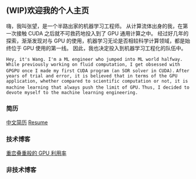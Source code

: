 ## (WIP)欢迎我的个人主页

嗨，我叫张望，是一个半路出家的机器学习工程师。
从计算流体出身的我，在第一次接触 CUDA 之后就不可救药地投入到了 GPU 通用计算之中。
经过好几年的探索，渐渐发现对与 GPU 的使用，机器学习无论是否相较科学计算领域，都是始终位于 GPU 使用的第一线。
因此，我也决定投入到机器学习工程化的队伍中。

`Hey, it's Wang. I'm a ML engineer who jumped into ML world halfway.`
`While previously working on fluid computation, I get obsessed with GPGPU once I made my first CUDA program (an SOR solver in CUDA).`
`After years of trial and error, it is believed that in terms of the GPU application, whether compared to scientific computation or not, it is machine learning that always push the limit of GPU.`
`Thus, I decided to devote myself to the machine learning engineering.`

### 简历

[中文简历](TBD)
[Resume](TBD)

### 技术博客

[重峦叠重般的 GPU 利用率](TBD)

### 非技术博客
